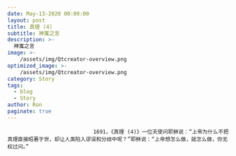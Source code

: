 ```yaml
---
date: May-13-2020 00:00:00
layout: post
title: 真理 (4)
subtitle: 神寓之言
description: >-
  神寓之言
image: >-
    /assets/img/Qtcreator-overview.png
optimized_image: >-
    /assets/img/Qtcreator-overview.png
category: Story
tags:
  - blog
  - Story
author: Ron
paginate: true
---
```


							　　1691，《真理 (4)》一位天使问耶稣说：“上帝为什么不把真理直接昭著于世，却让人类陷入谬误和分歧中呢？”耶稣说：“上帝想怎么做，就怎么做，你无权过问。”
							
							
						